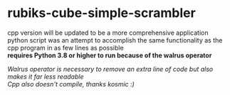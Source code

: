# rubiks-cube-simple-scrambler

cpp version will be updated to be a more comprehensive application\
python script was an attempt to accomplish the same functionality as the cpp program in as few lines as possible\
**requires Python 3.8 or higher to run because of the walrus operator**

*Walrus operator is necessary to remove an extra line of code but also makes it far less readable*\
*Cpp also doesn't compile, thanks kosmic :)*
